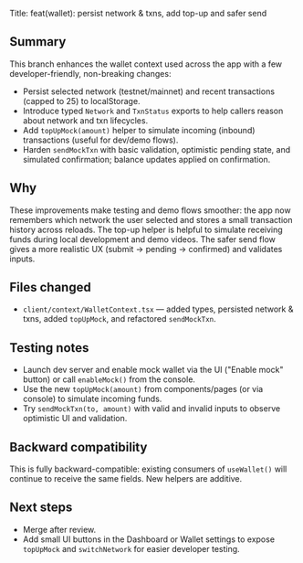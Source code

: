 Title: feat(wallet): persist network & txns, add top-up and safer send

Summary
-------
This branch enhances the wallet context used across the app with a few developer-friendly, non-breaking changes:

- Persist selected network (testnet/mainnet) and recent transactions (capped to 25) to localStorage.
- Introduce typed `Network` and `TxnStatus` exports to help callers reason about network and txn lifecycles.
- Add `topUpMock(amount)` helper to simulate incoming (inbound) transactions (useful for dev/demo flows).
- Harden `sendMockTxn` with basic validation, optimistic pending state, and simulated confirmation; balance updates applied on confirmation.

Why
---
These improvements make testing and demo flows smoother: the app now remembers which network the user selected and stores a small transaction history across reloads. The top-up helper is helpful to simulate receiving funds during local development and demo videos. The safer send flow gives a more realistic UX (submit → pending → confirmed) and validates inputs.

Files changed
-------------
- `client/context/WalletContext.tsx` — added types, persisted network & txns, added `topUpMock`, and refactored `sendMockTxn`.

Testing notes
-------------
- Launch dev server and enable mock wallet via the UI ("Enable mock" button) or call `enableMock()` from the console.
- Use the new `topUpMock(amount)` from components/pages (or via console) to simulate incoming funds.
- Try `sendMockTxn(to, amount)` with valid and invalid inputs to observe optimistic UI and validation.

Backward compatibility
---------------------
This is fully backward-compatible: existing consumers of `useWallet()` will continue to receive the same fields. New helpers are additive.

Next steps
----------
- Merge after review.
- Add small UI buttons in the Dashboard or Wallet settings to expose `topUpMock` and `switchNetwork` for easier developer testing.
